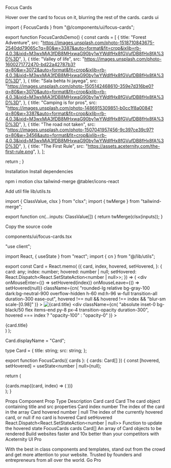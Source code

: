 Focus Cards

Hover over the card to focus on it, blurring the rest of the cards.
cards
ui

import { FocusCards } from "@/components/ui/focus-cards";
 
export function FocusCardsDemo() {
  const cards = [
    {
      title: "Forest Adventure",
      src: "https://images.unsplash.com/photo-1518710843675-2540dd79065c?q=80&w=3387&auto=format&fit=crop&ixlib=rb-4.0.3&ixid=M3wxMjA3fDB8MHxwaG90by1wYWdlfHx8fGVufDB8fHx8fA%3D%3D",
    },
    {
      title: "Valley of life",
      src: "https://images.unsplash.com/photo-1600271772470-bd22a42787b3?q=80&w=3072&auto=format&fit=crop&ixlib=rb-4.0.3&ixid=M3wxMjA3fDB8MHxwaG90by1wYWdlfHx8fGVufDB8fHx8fA%3D%3D",
    },
    {
      title: "Sala behta hi jayega",
      src: "https://images.unsplash.com/photo-1505142468610-359e7d316be0?q=80&w=3070&auto=format&fit=crop&ixlib=rb-4.0.3&ixid=M3wxMjA3fDB8MHxwaG90by1wYWdlfHx8fGVufDB8fHx8fA%3D%3D",
    },
    {
      title: "Camping is for pros",
      src: "https://images.unsplash.com/photo-1486915309851-b0cc1f8a0084?q=80&w=3387&auto=format&fit=crop&ixlib=rb-4.0.3&ixid=M3wxMjA3fDB8MHxwaG90by1wYWdlfHx8fGVufDB8fHx8fA%3D%3D",
    },
    {
      title: "The road not taken",
      src: "https://images.unsplash.com/photo-1507041957456-9c397ce39c97?q=80&w=3456&auto=format&fit=crop&ixlib=rb-4.0.3&ixid=M3wxMjA3fDB8MHxwaG90by1wYWdlfHx8fGVufDB8fHx8fA%3D%3D",
    },
    {
      title: "The First Rule",
      src: "https://assets.aceternity.com/the-first-rule.png",
    },
  ];
 
  return <FocusCards cards={cards} />;
}

Installation
Install dependencies

npm i motion clsx tailwind-merge @tabler/icons-react

Add util file
lib/utils.ts

import { ClassValue, clsx } from "clsx";
import { twMerge } from "tailwind-merge";
 
export function cn(...inputs: ClassValue[]) {
  return twMerge(clsx(inputs));
}

Copy the source code

components/ui/focus-cards.tsx

"use client";
 
import React, { useState } from "react";
import { cn } from "@/lib/utils";
 
export const Card = React.memo(
  ({
    card,
    index,
    hovered,
    setHovered,
  }: {
    card: any;
    index: number;
    hovered: number | null;
    setHovered: React.Dispatch<React.SetStateAction<number | null>>;
  }) => (
    <div
      onMouseEnter={() => setHovered(index)}
      onMouseLeave={() => setHovered(null)}
      className={cn(
        "rounded-lg relative bg-gray-100 dark:bg-neutral-900 overflow-hidden h-60 md:h-96 w-full transition-all duration-300 ease-out",
        hovered !== null && hovered !== index && "blur-sm scale-[0.98]"
      )}
    >
      <img
        src={card.src}
        alt={card.title}
        className="object-cover absolute inset-0"
      />
      <div
        className={cn(
          "absolute inset-0 bg-black/50 flex items-end py-8 px-4 transition-opacity duration-300",
          hovered === index ? "opacity-100" : "opacity-0"
        )}
      >
        <div className="text-xl md:text-2xl font-medium bg-clip-text text-transparent bg-gradient-to-b from-neutral-50 to-neutral-200">
          {card.title}
        </div>
      </div>
    </div>
  )
);
 
Card.displayName = "Card";
 
type Card = {
  title: string;
  src: string;
};
 
export function FocusCards({ cards }: { cards: Card[] }) {
  const [hovered, setHovered] = useState<number | null>(null);
 
  return (
    <div className="grid grid-cols-1 md:grid-cols-3 gap-10 max-w-5xl mx-auto md:px-8 w-full">
      {cards.map((card, index) => (
        <Card
          key={card.title}
          card={card}
          index={index}
          hovered={hovered}
          setHovered={setHovered}
        />
      ))}
    </div>
  );
}

Props
Component	Prop	Type	Description
Card	card	Card	The card object containing title and src properties
Card	index	number	The index of the card in the array
Card	hovered	number | null	The index of the currently hovered card, or null if no card is hovered
Card	setHovered	React.Dispatch<React.SetStateAction<number | null>>	Function to update the hovered state
FocusCards	cards	Card[]	An array of Card objects to be rendered
Build websites faster and 10x better than your competitors with Aceternity UI Pro

With the best in class components and templates, stand out from the crowd and get more attention to your website. Trusted by founders and entrepreneurs from all over the world.
Go Pro
